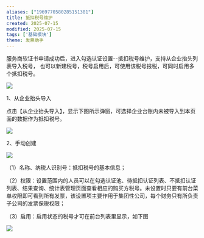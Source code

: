 ```yaml
---
aliases: ["1969770580285151381"]
title: 抵扣税号维护
created: 2025-07-15
modified: 2025-07-15
tags: ['基础模块']
theme: 发票助手
---
```


服务商软证书申请成功后，进入勾选认证设置--抵扣税号维护，支持从企业抬头列表导入税号， 也可以新建税号，税号启用后，可使用该税号报税，可同时启用多个抵扣税号。

![](80ad6a276efe066d22e9129d706d31f3.jpg)

1、从企业抬头导入

点击【从企业抬头导入】，显示下图所示弹窗，可选择企业台账内未被导入到本页面的数据作为抵扣税号。

![](fa46341c88e019699d6695fa67f7c6df.jpg)

2、手动创建

![](376523a0e49a94bee5e346b44b034b44.jpg)

（1）名称、纳税人识别号：抵扣税号的基本信息；

（2）权限：设置范围内的人员可以在勾选认证池、待抵扣认证列表、不抵扣认证列表、结果查询、统计表管理页面查看相应的购买方税号。未设置时只要有前台菜单权限即可看到所有发票，该设置项主要作用于集团性公司，每个财务只有所负责子公司的发票保税权限；

（3）启用：启用状态的税号才可在前台列表里显示，如下图

![](cc480b0eaffaa8ade1e8f7a6fb10e3c9.jpg)